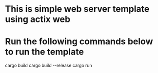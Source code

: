# This is simple web server template using actix web 

# Run the following commands below to run the template
cargo build
cargo build --release
cargo run
